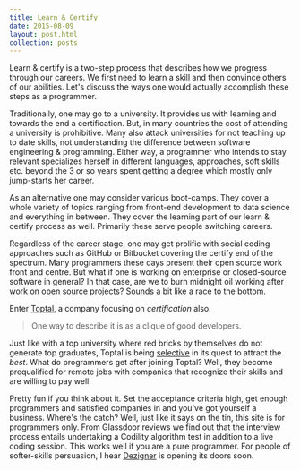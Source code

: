 ```yaml
---
title: Learn & Certify
date: 2015-08-09
layout: post.html
collection: posts
---
```

Learn & certify is a two-step process that describes how we progress through our careers. We first need to learn a skill and then convince others of our abilities. Let's discuss the ways one would actually accomplish these steps as a programmer.

Traditionally, one may go to a university. It provides us with learning and towards the end a certification. But, in many countries the cost of attending a university is prohibitive. Many also attack universities for not teaching up to date skills, not understanding the difference between software engineering & programming. Either way, a programmer who intends to stay relevant specializes herself in different languages, approaches, soft skills etc. beyond the 3 or so years spent getting a degree which mostly only jump-starts her career.

As an alternative one may consider various boot-camps. They cover a whole variety of topics ranging from front-end development to data science and everything in between. They cover the learning part of our learn & certify process as well. Primarily these serve people switching careers.


Regardless of the career stage, one may get prolific with social coding approaches such as GitHub or Bitbucket covering the certify end of the spectrum. Many programmers these days present their open source work front and centre. But what if one is working on enterprise or closed-source software in general? In that case, are we to burn midnight oil working after work on open source projects? Sounds a bit like a race to the bottom.

Enter [Toptal](http://www.toptal.com/), a company focusing on *certification* also.

> One way to describe it is as a clique of good developers.

Just like with a top university where red bricks by themselves do not generate top graduates, Toptal is being [selective](http://www.toptal.com/top-3-percent) in its quest to attract the *best*. What do programmers get after joining Toptal? Well, they become prequalified for remote jobs with companies that recognize their skills and are willing to pay well.

Pretty fun if you think about it. Set the acceptance criteria high, get enough programmers and satisfied companies in and you've got yourself a business. Where's the catch? Well, just like it says on the tin, this site is for programmers only. From Glassdoor reviews we find out that the interview process entails undertaking a Codility algorithm test in addition to a live coding session. This works well if you are a pure programmer. For people of softer-skills persuasion, I hear [Dezigner](http://dezigner.io/) is opening its doors soon.
